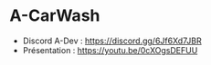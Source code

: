 # A-CarWash 

- Discord A-Dev : https://discord.gg/6Jf6Xd7JBR
- Présentation : https://youtu.be/0cXOgsDEFUU
